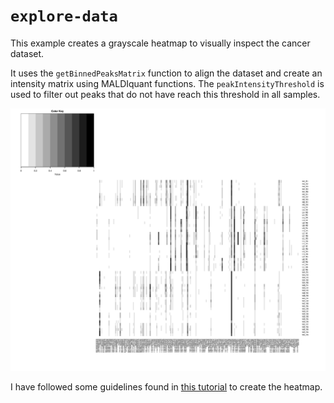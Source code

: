 # `explore-data`
This example creates a grayscale heatmap to visually inspect the cancer dataset. 

It uses the `getBinnedPeaksMatrix` function to align the dataset and create an intensity matrix using MALDIquant functions. The `peakIntensityThreshold` is used to filter out peaks that do not have reach this threshold in all samples.

[![example](example.png)]()

I have followed some guidelines found in [this tutorial](http://sebastianraschka.com/Articles/heatmaps_in_r.html) to create the heatmap.